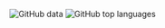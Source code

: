 ![GitHub data](https://github-readme-stats.vercel.app/api?username=robertobochet&count_private=true&show_icons=true&theme=discord_old_blurple)
![GitHub top languages](https://github-readme-stats.vercel.app/api/top-langs/?username=robertobochet&langs_count=8&layout=compact&hide=jupyter%20notebook&theme=discord_old_blurple)
